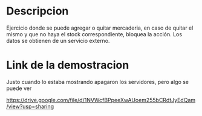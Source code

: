 # Descripcion

Ejercicio donde se puede agregar o quitar mercaderia, en caso de quitar el mismo y que no haya el stock correspondiente, bloquea la acción. Los datos se obtienen de un servicio externo.

# Link de la demostracion

Justo cuando lo estaba mostrando apagaron los servidores, pero algo se puede ver

https://drive.google.com/file/d/1NVWcfBPpeeXwAUoem255bCRdtJyEdQam/view?usp=sharing
